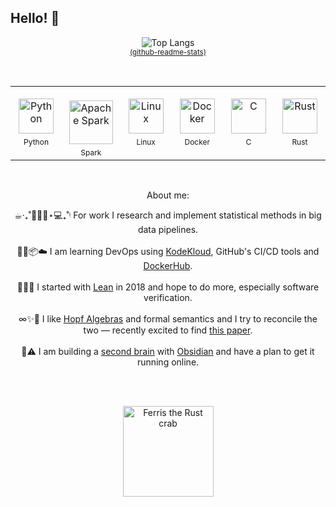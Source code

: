 ## Hello! 👋

<!-- Top Langs (centered) -->
<p align="center">
  <img
    src="https://github-readme-stats.vercel.app/api/top-langs/?username=grthomson&layout=compact&exclude_repo=pyth-data-sci-intro,real-number-game,thesisproofs,nonmonlogics,random-bookmark-extension&hide=TeX,Dockerfile,Makefile,R&include_private=true&theme=transparent"
    alt="Top Langs"
  />
  <br>
  <sub>
    <a href="https://github.com/anuraghazra/github-readme-stats">(github-readme-stats)</a>
  </sub>
</p>
<br>
<!-- Tech stack: single row, each cell = icon + label -->
<table align="center" border="0" cellspacing="0" cellpadding="0" style="border:none;">
  <tr>
    <td align="center" width="112" style="border:none;">
      <img src="https://cdn.jsdelivr.net/gh/devicons/devicon/icons/python/python-original.svg" width="56" height="56" alt="Python" />
      <div style="margin-top:6px; font-size:12px;">Python</div>
    </td>
    <td align="center" width="112" style="border:none;">
      <br />
      <img src="https://upload.wikimedia.org/wikipedia/commons/f/f3/Apache_Spark_logo.svg" width="70" height="70" alt="Apache Spark" />
      <div style="margin-top:6px; font-size:12px;">Spark</div>
    </td>
    <td align="center" width="112" style="border:none;">
      <img src="https://cdn.jsdelivr.net/gh/devicons/devicon/icons/linux/linux-original.svg" width="56" height="56" alt="Linux" />
      <div style="margin-top:6px; font-size:12px;">Linux</div>
    </td>
    <td align="center" width="112" style="border:none;">
      <img src="https://cdn.jsdelivr.net/gh/devicons/devicon/icons/docker/docker-original.svg" width="56" height="56" alt="Docker" />
      <div style="margin-top:6px; font-size:12px;">Docker</div>
    </td>
    <td align="center" width="112" style="border:none;">
      <img src="https://cdn.jsdelivr.net/gh/devicons/devicon/icons/c/c-original.svg" width="56" height="56" alt="C" />
      <div style="margin-top:6px; font-size:12px;">C</div>
    </td>
    <td align="center" width="112" style="border:none;">
      <img src="https://www.rust-lang.org/logos/rust-logo-512x512.png" width="56" height="56" alt="Rust" />
      <div style="margin-top:6px; font-size:12px;">Rust</div>
    </td>
  </tr>
</table>
<br>
<p align="center">
About me: </p>

<div align="center">
  
☕︎‧₊˚⏱٠࣪⋆💻₊˚ᵎ For work I research and implement statistical methods in big data pipelines.</sub><br><br>
🌱🐧📦☁️ I am learning DevOps using [KodeKloud](https://kodekloud.com), GitHub's CI/CD tools and [DockerHub](https://hub.docker.com/repositories/grthomson).<br><br>
🔭🧮🤖 I started with [Lean](https://github.com/leanprover) in 2018 and hope to do more, especially software verification.<br><br>
∞✨🍩 I like [Hopf Algebras](https://github.com/grthomson/math-phys-lang-notes/blob/main/maths/hopf_algebras.pdf) and formal semantics and I try to reconcile the two — recently excited to find [this paper](https://arxiv.org/abs/2306.10270).<br><br>
🧠⚠️ I am building a [second brain](https://raw.githubusercontent.com/grthomson/math-phys-lang-notes/refs/heads/main/vault_screenshot.png) with [Obsidian](https://obsidian.md/) and have a plan to get it running online.
</div>
<br><br>
<p align="center">
  <img src="https://mir-s3-cdn-cf.behance.net/project_modules/source/7df0bd42774743.57ee5f32bd76e.gif" width="145" alt="Ferris the Rust crab" />
</p>
<!--
**grthomson/grthomson** is a ✨ _special_ ✨ repository because its `README.md` (this file) appears on your GitHub profile.

Here are some ideas to get you started:

- 🔭 I’m currently working on ...
- 🌱 I’m currently learning ...
- 👯 I’m looking to collaborate on ...
- 🤔 I’m looking for help with ...
- 💬 Ask me about ...
- 📫 How to reach me: ...
- 😄 Pronouns: ...
- ⚡ Fun fact: ...
-->
